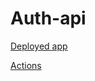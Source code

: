 # Auth-api

[Deployed app](https://moath-auth-api.herokuapp.com/)

[Actions](https://github.com/moathabuhamad/auth-api/actions)
